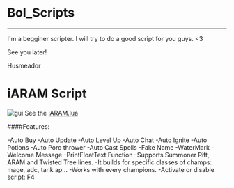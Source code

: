 Bol_Scripts
==========

----------

I´m a begginer scripter. I will try to do a good script for you guys. <3

See you later!

Husmeador

iARAM Script
==========
![gui](https://camo.nulled.io/?url=http://i.imgur.com/qALmHig.png)
See the [iARAM.lua](https://github.com/Husmeador12/Bol_Script/blob/master/iARAM.lua)

####Features:
 

-Auto Buy
-Auto Update
-Auto Level Up
-Auto Chat
-Auto Ignite
-Auto Potions
-Auto Poro thrower
-Auto Cast Spells
-Fake Name
-WaterMark
-Welcome Message
-PrintFloatText Function
-Supports Summoner Rift, ARAM and Twisted Tree lines.
-It builds for specific classes of champs: mage, adc, tank ap...
-Works with every champions.
-Activate or disable script: F4

